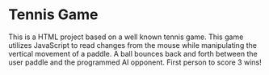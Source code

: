 # Tennis Game

This is a HTML project based on a well known tennis game. This game utilizes JavaScript to read changes from the mouse while manipulating the vertical movement of a paddle. A ball bounces back and forth between the user paddle and the programmed AI opponent. First person to score 3 wins!
